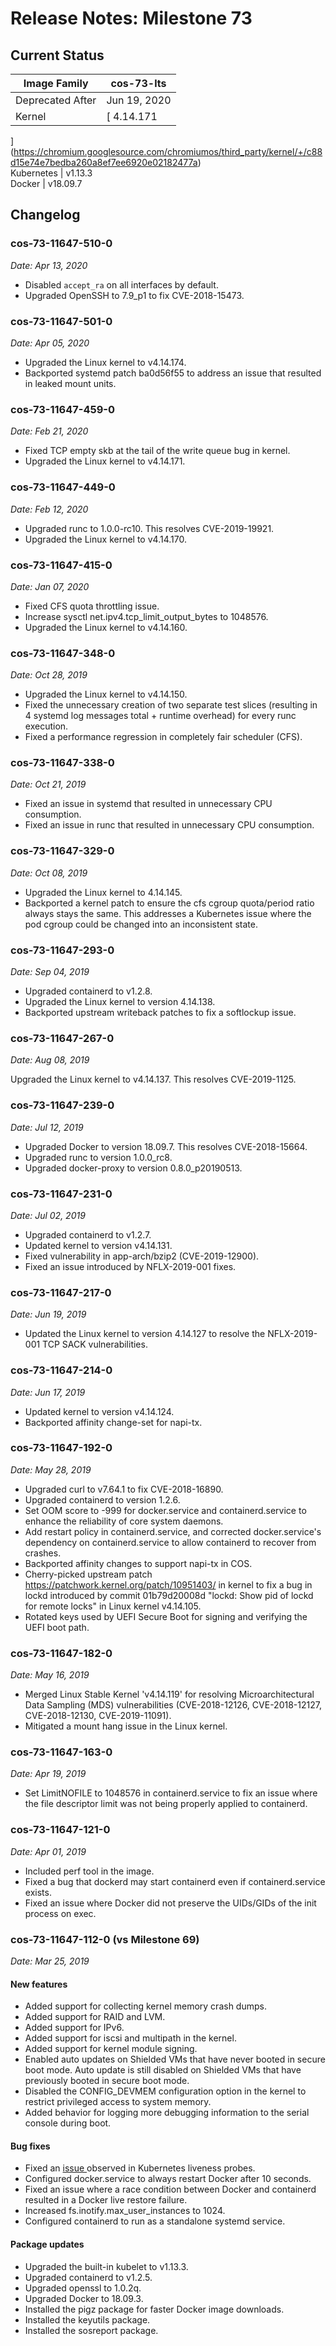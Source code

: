 #  Release Notes: Milestone 73

##  Current Status

Image Family  |  cos-73-lts  
---|---  
Deprecated After  |  Jun 19, 2020  
Kernel  |  [ 4.14.171
](https://chromium.googlesource.com/chromiumos/third_party/kernel/+/c88d15e74e7bedba260a8ef7ee6920e02182477a)  
Kubernetes  |  v1.13.3  
Docker  |  v18.09.7  
  
##  Changelog

###  cos-73-11647-510-0

_Date: Apr 13, 2020_

  * Disabled `accept_ra` on all interfaces by default. 
  * Upgraded OpenSSH to 7.9_p1 to fix CVE-2018-15473. 

###  cos-73-11647-501-0

_Date: Apr 05, 2020_

  * Upgraded the Linux kernel to v4.14.174. 
  * Backported systemd patch ba0d56f55 to address an issue that resulted in leaked mount units. 

###  cos-73-11647-459-0

_Date: Feb 21, 2020_

  * Fixed TCP empty skb at the tail of the write queue bug in kernel. 
  * Upgraded the Linux kernel to v4.14.171. 

###  cos-73-11647-449-0

_Date: Feb 12, 2020_

  * Upgraded runc to 1.0.0-rc10. This resolves CVE-2019-19921. 
  * Upgraded the Linux kernel to v4.14.170. 

###  cos-73-11647-415-0

_Date: Jan 07, 2020_

  * Fixed CFS quota throttling issue. 
  * Increase sysctl net.ipv4.tcp_limit_output_bytes to 1048576. 
  * Upgraded the Linux kernel to v4.14.160. 

###  cos-73-11647-348-0

_Date: Oct 28, 2019_

  * Upgraded the Linux kernel to v4.14.150. 
  * Fixed the unnecessary creation of two separate test slices (resulting in 4 systemd log messages total + runtime overhead) for every runc execution. 
  * Fixed a performance regression in completely fair scheduler (CFS). 

###  cos-73-11647-338-0

_Date: Oct 21, 2019_

  * Fixed an issue in systemd that resulted in unnecessary CPU consumption. 
  * Fixed an issue in runc that resulted in unnecessary CPU consumption. 

###  cos-73-11647-329-0

_Date: Oct 08, 2019_

  * Upgraded the Linux kernel to 4.14.145. 
  * Backported a kernel patch to ensure the cfs cgroup quota/period ratio always stays the same. This addresses a Kubernetes issue where the pod cgroup could be changed into an inconsistent state. 

###  cos-73-11647-293-0

_Date: Sep 04, 2019_

  * Upgraded containerd to v1.2.8. 
  * Upgraded the Linux kernel to version 4.14.138. 
  * Backported upstream writeback patches to fix a softlockup issue. 

###  cos-73-11647-267-0

_Date: Aug 08, 2019_

Upgraded the Linux kernel to v4.14.137. This resolves CVE-2019-1125.

###  cos-73-11647-239-0

_Date: Jul 12, 2019_

  * Upgraded Docker to version 18.09.7. This resolves CVE-2018-15664. 
  * Upgraded runc to version 1.0.0_rc8. 
  * Upgraded docker-proxy to version 0.8.0_p20190513. 

###  cos-73-11647-231-0

_Date: Jul 02, 2019_

  * Upgraded containerd to v1.2.7. 
  * Updated kernel to version v4.14.131. 
  * Fixed vulnerability in app-arch/bzip2 (CVE-2019-12900). 
  * Fixed an issue introduced by NFLX-2019-001 fixes. 

###  cos-73-11647-217-0

_Date: Jun 19, 2019_

  * Updated the Linux kernel to version 4.14.127 to resolve the NFLX-2019-001 TCP SACK vulnerabilities. 

###  cos-73-11647-214-0

_Date: Jun 17, 2019_

  * Updated kernel to version v4.14.124. 
  * Backported affinity change-set for napi-tx. 

###  cos-73-11647-192-0

_Date: May 28, 2019_

  * Upgraded curl to v7.64.1 to fix CVE-2018-16890. 
  * Upgraded containerd to version 1.2.6. 
  * Set OOM score to -999 for docker.service and containerd.service to enhance the reliability of core system daemons. 
  * Add restart policy in containerd.service, and corrected docker.service's dependency on containerd.service to allow containerd to recover from crashes. 
  * Backported affinity changes to support napi-tx in COS. 
  * Cherry-picked upstream patch https://patchwork.kernel.org/patch/10951403/ in kernel to fix a bug in lockd introduced by commit 01b79d20008d "lockd: Show pid of lockd for remote locks" in Linux kernel v4.14.105. 
  * Rotated keys used by UEFI Secure Boot for signing and verifying the UEFI boot path. 

###  cos-73-11647-182-0

_Date: May 16, 2019_

  * Merged Linux Stable Kernel 'v4.14.119' for resolving Microarchitectural Data Sampling (MDS) vulnerabilities (CVE-2018-12126, CVE-2018-12127, CVE-2018-12130, CVE-2019-11091). 
  * Mitigated a mount hang issue in the Linux kernel. 

###  cos-73-11647-163-0

_Date: Apr 19, 2019_

  * Set LimitNOFILE to 1048576 in containerd.service to fix an issue where the file descriptor limit was not being properly applied to containerd. 

###  cos-73-11647-121-0

_Date: Apr 01, 2019_

  * Included perf tool in the image. 
  * Fixed a bug that dockerd may start containerd even if containerd.service exists. 
  * Fixed an issue where Docker did not preserve the UIDs/GIDs of the init process on exec. 

###  cos-73-11647-112-0 (vs Milestone 69)

_Date: Mar 25, 2019_

####  New features

  * Added support for collecting kernel memory crash dumps. 
  * Added support for RAID and LVM. 
  * Added support for IPv6. 
  * Added support for iscsi and multipath in the kernel. 
  * Added support for kernel module signing. 
  * Enabled auto updates on Shielded VMs that have never booted in secure boot mode. Auto update is still disabled on Shielded VMs that have previously booted in secure boot mode. 
  * Disabled the CONFIG_DEVMEM configuration option in the kernel to restrict privileged access to system memory. 
  * Added behavior for logging more debugging information to the serial console during boot. 

####  Bug fixes

  * Fixed an [ issue ](https://github.com/opencontainers/runc/issues/1884) observed in Kubernetes liveness probes. 
  * Configured docker.service to always restart Docker after 10 seconds. 
  * Fixed an issue where a race condition between Docker and containerd resulted in a Docker live restore failure. 
  * Increased fs.inotify.max_user_instances to 1024. 
  * Configured containerd to run as a standalone systemd service. 

####  Package updates

  * Upgraded the built-in kubelet to v1.13.3. 
  * Upgraded containerd to v1.2.5. 
  * Upgraded openssl to 1.0.2q. 
  * Upgraded Docker to 18.09.3. 
  * Installed the pigz package for faster Docker image downloads. 
  * Installed the keyutils package. 
  * Installed the sosreport package. 

